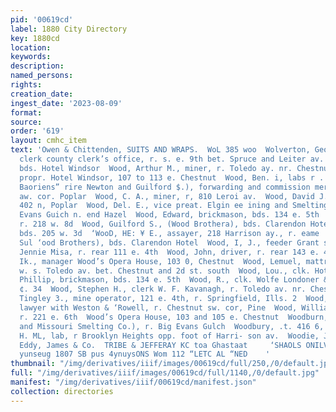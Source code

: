 ```yaml
---
pid: '00619cd'
label: 1880 City Directory
key: 1880cd
location: 
keywords: 
description: 
named_persons: 
rights: 
creation_date: 
ingest_date: '2023-08-09'
format: 
source: 
order: '619'
layout: cmhc_item
text: 'Owen & Chittenden, SUITS AND WRAPS.  WoL 385 woo  Wolverton, George W., pneteaen
  clerk county clerk’s office, r. s. e. 9th bet. Spruce and Leiter av.  Wommack, Watt,
  bds. Hotel Windsor  Wood, Arthur M., miner, r. Toledo ay. nr. Chestnut  WOOD, BEN.,
  propr. Hotel Windsor, 107 to 113 e. Chestnut  Wood, Ben. i, labs r . 402 n. Poplar  woop
  Baoriens” rire Newton and Guilford $.), forwarding and commission merchants, 6th
  aw. cor. Poplar  Wood, C. A., miner, r, 810 Leroi av.  Wood, David J., lab., r.
  402 n, Poplar  Wood, Del. E., vice preat. Elgin ee ining and Smelting Co., r. Big
  Evans Guich n. end Hazel  Wood, Edward, brickmason, bds. 134 e. 5th  Wood, E. M.,
  r. 218 w. 8d  Wood, Guilford S., (Wood Brothera), bds. Clarendon Hotel  Wood, Harry,
  bds. 205 w. 3d  ‘WooD, HE: ¥ E., assayer, 218 Harrison ay., r. eame  Wood, H. Newton,
  Sul ‘ood Brothers), bds. Clarendon Hotel  Wood, I, J., feeder Grant smelter  Wood,
  Jennie Misa, r. rear 111 e. 4th  Wood, John, driver, r. rear 143 e. 4th  Wood, John
  Ik., manager Wood’s Opera House, 103 0, Chestnut  Wood, Lemuel, mattressmkr., r.
  w. s. Toledo av. bet. Chestnut and 2d st. south  Wood, Lou., clk. Hotel Windsor  Wood,
  Phillip, brickmason, bds. 134 e. 5th  Wood, R., clk. Wolfe Londoner & Bro., 214
  ¢. 34  Wood, Stephen H., clerk W. F. Kavanagh, r. Toledo av. nr. Chestnut  Wood,
  Tingley 3., mine operator, 121 e. 4th, r. Springfield, Ills. 2  Wood, William P.,
  lawyer with Weston & ‘Rowell, r. Chestnut sw. cor, Pine  Wood, William W., miner,
  r. 221 e. 6th  Wood’s Opera House, 103 and 105 e. Chestnut  Woodburn, Jacob, (Ohio
  and Missouri Smelting Co.), r. Big Evans Gulch  Woodbury, .t. 416 6, 7th  Woodford,
  H. ML, lab, r Brooklyn Heights opp. foot of Harri- son av.  Woodie, J. B., lab.
  Eddy, James & Co.  TRIBE & JEFFERAY KC toa Ghastaat     ‘SHAOLS ONILVGH INV 3000,  “wong
  yunseug 1807 SB pus 4ynuysONS Wom 112 “LETC AL “NED    '
thumbnail: "/img/derivatives/iiif/images/00619cd/full/250,/0/default.jpg"
full: "/img/derivatives/iiif/images/00619cd/full/1140,/0/default.jpg"
manifest: "/img/derivatives/iiif/00619cd/manifest.json"
collection: directories
---
```

